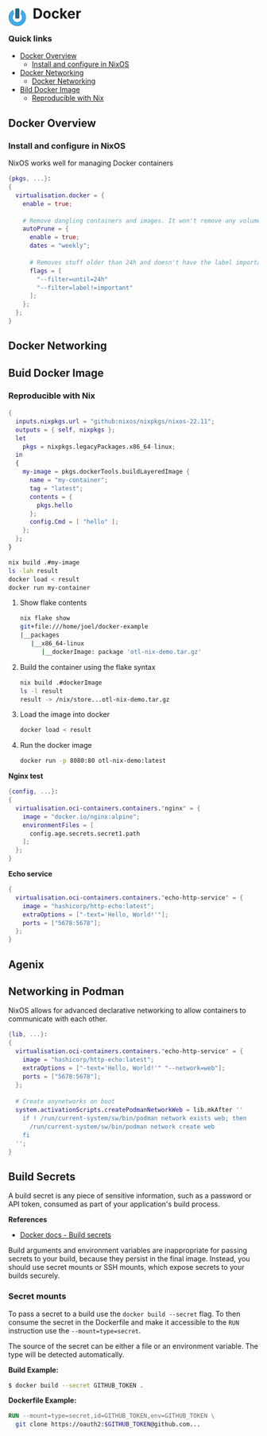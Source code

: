 # Docker <img style="margin: 6px 13px 0px 0px" align="left" src="../../../data/images/logo_36x36.png" />

### Quick links
* [Docker Overview](#docker-overview)
  * [Install and configure in NixOS](#install-and-configure-in-nixos)
* [Docker Networking](#docker-networking)
  * [Docker Networking](#docker-networking)
* [Bild Docker Image](#build-docker-image)
  * [Reproducible with Nix](#reproducible-with-nix)

## Docker Overview

### Install and configure in NixOS
NixOS works well for managing Docker containers

```nix
{pkgs, ...}:
{
  virtualisation.docker = {
    enable = true;

    # Remove dangling containers and images. It won't remove any volumes by default
    autoPrune = {
      enable = true;
      dates = "weekly";

      # Removes stuff older than 24h and doesn't have the label important
      flags = [
        "--filter=until=24h"
        "--filter=label!=important"
      ];
    };
  };
}
```

## Docker Networking

## Buid Docker Image

### Reproducible with Nix
```nix
{
  inputs.nixpkgs.url = "github:nixos/nixpkgs/nixos-22.11";
  outputs = { self, nixpkgs };
  let
    pkgs = nixpkgs.legacyPackages.x86_64-linux;
  in
  {
    my-image = pkgs.dockerTools.buildLayeredImage {
      name = "my-container";
      tag = "latest";
      contents = {
        pkgs.hello
      };
      config.Cmd = [ "hello" ];
    };
  };
}
```

```bash
nix build .#my-image
ls -lah result
docker load < result
docker run my-container
```

1. Show flake contents
   ```bash
   nix flake show
   git+file:///home/joel/docker-example
   |__packages
      |__x86_64-linux
         |__dockerImage: package 'otl-nix-demo.tar.gz'
   ```
2. Build the container using the flake syntax
   ```bash
   nix build .#dockerImage
   ls -l result
   result -> /nix/store...otl-nix-demo.tar.gz
   ```
3. Load the image into docker
   ```bash
   docker load < result
   ```
4. Run the docker image
   ```bash
   docker run -p 8080:80 otl-nix-demo:latest
   ```

**Nginx test**
```nix
{config, ...}:
{
  virtualisation.oci-containers.containers."nginx" = {
    image = "docker.io/nginx:alpine";
    environmentFiles = [
      config.age.secrets.secret1.path
    ];
  };
}
```

**Echo service**
```nix
{
  virtualisation.oci-containers.containers."echo-http-service" = {
    image = "hashicorp/http-echo:latest";
    extraOptions = ["-text='Hello, World!'"];
    ports = ["5678:5678"];
  };
}
```
## Agenix


## Networking in Podman
NixOS allows for advanced declarative networking to allow containers to communicate with each other.

```nix
{lib, ...}:
{
  virtualisation.oci-containers.containers."echo-http-service" = {
    image = "hashicorp/http-echo:latest";
    extraOptions = ["-text='Hello, World!'" "--network=web"];
    ports = ["5678:5678"];
  };

  # Create anynetworks on boot
  system.activationScripts.createPodmanNetworkWeb = lib.mkAfter ''
    if ! /run/current-system/sw/bin/podman network exists web; then
      /run/current-system/sw/bin/podman network create web
    fi
  '';
}
```



## Build Secrets
A build secret is any piece of sensitive information, such as a password or API token, consumed as 
part of your application's build process.

**References**
* [Docker docs - Build secrets](https://docs.docker.com/build/building/secrets/)

Build arguments and environment variables are inappropriate for passing secrets to your build, 
because they persist in the final image. Instead, you should use secret mounts or SSH mounts, which 
expose secrets to your builds securely.

### Secret mounts
To pass a secret to a build use the `docker build --secret` flag. To then consume the secret in the 
Dockerfile and make it accessible to the `RUN` instruction use the `--mount=type=secret`.

The source of the secret can be either a file or an environment variable. The type will be detected 
automatically.

**Build Example:**
```bash
$ docker build --secret GITHUB_TOKEN .
```

**Dockerfile Example:**
```Dockerfile
RUN --mount=type=secret,id=GITHUB_TOKEN,env=GITHUB_TOKEN \
  git clone https://oauth2:$GITHUB_TOKEN@github.com...
```

